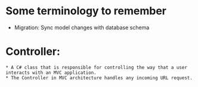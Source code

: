 # Some terminology to remember
* Migration: Sync model changes with database schema
# Controller: 
	* A C# class that is responsible for controlling the way that a user interacts with an MVC application.
	* The Controller in MVC architecture handles any incoming URL request.